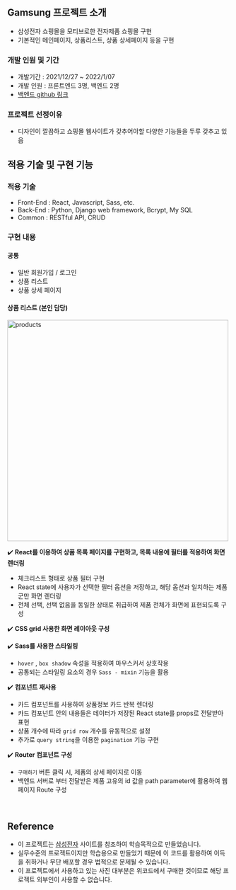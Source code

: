 ## Gamsung 프로젝트 소개

- 삼성전자 쇼핑몰을 모티브로한 전자제품 쇼핑몰 구현
- 기본적인 메인페이지, 상품리스트, 상품 상세페이지 등을 구현

### 개발 인원 및 기간

- 개발기간 : 2021/12/27 ~ 2022/1/07
- 개발 인원 : 프론트엔드 3명, 백엔드 2명
- [백엔드 github 링크](https://github.com/wecode-bootcamp-korea/28-1st-Gamsung-backend)

### 프로젝트 선정이유
- 디자인이 깔끔하고 쇼핑몰 웹사이트가 갖추어야할 다양한 기능들을 두루 갖추고 있음

## 적용 기술 및 구현 기능
### 적용 기술
- Front-End : React, Javascript, Sass, etc.
- Back-End : Python, Django web framework, Bcrypt, My SQL
- Common : RESTful API, CRUD

### 구현 내용

#### 공통

- 일반 회원가입 / 로그인
- 상품 리스트
- 상품 상세 페이지

#### 상품 리스트 (본인 담당)
<img width="500px" alt="products" src="https://user-images.githubusercontent.com/93215875/159445750-14e75b08-c0d8-451f-85ac-cad8b216dde4.png" />

✔️ **React를 이용하여 상품 목록 페이지를 구현하고, 목록 내용에 필터를 적용하여 화면 렌더링**
- 체크리스트 형태로 상품 필터 구현
- React state에 사용자가 선택한 필터 옵션을 저장하고, 해당 옵션과 일치하는 제품군만 화면 렌더링
- 전체 선택, 선택 없음을 동일한 상태로 취급하여 제품 전체가 화면에 표현되도록 구성

✔️ **CSS grid 사용한 화면 레이아웃 구성**

✔️ **Sass를 사용한 스타일링**
- `hover` , `box shadow` 속성을 적용하여 마우스커서 상호작용
- 공통되는 스타일링 요소의 경우 `Sass - mixin` 기능을 활용

✔️ **컴포넌트 재사용**
- 카드 컴포넌트를 사용하여 상품정보 카드 반복 렌더링
- 카드 컴포넌트 안의 내용들은 데이터가 저장된 React state를 props로 전달받아 표현
- 상품 개수에 따라 `grid row` 개수를 유동적으로 설정
- 추가로 `query string`을 이용한 `pagination` 기능 구현

✔️ **Router 컴포넌트 구성**

- `구매하기` 버튼 클릭 시, 제품의 상세 페이지로 이동
- 백엔드 서버로 부터 전달받은 제품 고유의 id 값을 path parameter에 활용하여 웹페이지 Route 구성

<br>

## Reference

- 이 프로젝트는 [삼성전자](https://www.samsung.com/sec/) 사이트를 참조하여 학습목적으로 만들었습니다.
- 실무수준의 프로젝트이지만 학습용으로 만들었기 때문에 이 코드를 활용하여 이득을 취하거나 무단 배포할 경우 법적으로 문제될 수 있습니다.
- 이 프로젝트에서 사용하고 있는 사진 대부분은 위코드에서 구매한 것이므로 해당 프로젝트 외부인이 사용할 수 없습니다.
